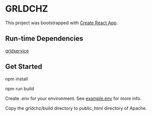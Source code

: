# GRLDCHZ

This project was bootstrapped with [Create React App](https://github.com/facebook/create-react-app).

## Run-time Dependencies

[grldservice](https://github.com/grldchz/grldservice)

## Get Started

npm install

npm run build

Create .env for your environment.  See [example.env](example.env) for more info.

Copy the grldchz/build directory to public_html directory of Apache.